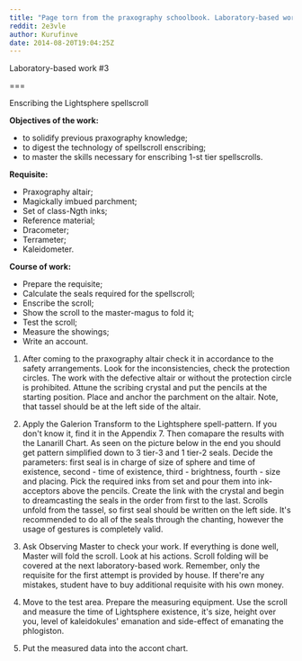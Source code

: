 ```yaml
---
title: "Page torn from the praxography schoolbook. Laboratory-based work #3"
reddit: 2e3vle
author: Kurufinve
date: 2014-08-20T19:04:25Z
---
```


Laboratory-based work #3

===

Enscribing the Lightsphere spellscroll

**Objectives of the work:**

- to solidify previous praxography knowledge;
- to digest the technology of spellscroll enscribing;
- to master the skills necessary for enscribing 1-st tier spellscrolls.

**Requisite:**

- Praxography altair;
- Magickally imbued parchment;
- Set of class-Ngth inks;
- Reference material;
- Dracometer;
- Terrameter;
- Kaleidometer.

**Course of work:**

- Prepare the requisite;
- Calculate the seals required for the spellscroll;
- Enscribe the scroll;
- Show the scroll to the master-magus to fold it;
- Test the scroll;
- Measure the showings;
- Write an account.

1) After coming to the praxography altair check it in accordance to the safety arrangements. Look for the inconsistencies, check the protection circles. The work with the defective altair or without the protection circle is prohibited. Attune the scribing crystal and put the pencils at the starting position. Place and anchor the parchment on the altair. Note, that tassel should be at the left side of the altair.

2) Apply the Galerion Transform to the Lightsphere spell-pattern. If you don't know it, find it in the Appendix 7. Then comapare the results with the Lanarill Chart. As seen on the picture below in the end you should get pattern simplified down to 3 tier-3 and 1 tier-2 seals. Decide the parameters: first seal is in charge of size of sphere and time of existence, second - time of existence, third - brightness, fourth - size and placing. Pick the required inks from set and pour them into ink-acceptors above the pencils. Create the link with the crystal and begin to dreamcasting the seals in the order from first to the last. Scrolls unfold from the tassel, so first seal should be written on the left side. It's recommended to do all of the seals through the chanting, however the usage of gestures is completely valid.

3) Ask Observing Master to check your work. If everything is done well, Master will fold the scroll. Look at his actions. Scroll folding will be covered at the next laboratory-based work. Remember, only the requisite for the first attempt is provided by house. If there're any mistakes, student have to buy additional requisite with his own money.

4) Move to the test area. Prepare the measuring equipment. Use the scroll and measure the time of Lightsphere existence, it's size, height over you, level of kaleidokules' emanation and side-effect of emanating the phlogiston.

5) Put the measured data into the accont chart.
